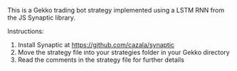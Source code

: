 
This is a Gekko trading bot strategy implemented using a LSTM RNN from the JS Synaptic library. 

Instructions:
1. Install Synaptic at https://github.com/cazala/synaptic
2. Move the strategy file into your strategies folder in your Gekko directory
3. Read the comments in the strategy file for further details 
